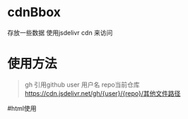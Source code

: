# cdnBbox

存放一些数据
使用jsdelivr cdn 来访问 
# 使用方法
>gh 引用github  user 用户名  repo当前仓库 
>https://cdn.jsdelivr.net/gh/{user}/{repo}/其他文件路径

#html使用
	<script src="https://cdn.jsdelivr.net/gh/heimantensorflow/cdnBbox/L2Dwidget/js/L2Dwidget.min.js"></script>
	<script>

	L2Dwidget.init({
	  model: {
	    jsonPath: 'https://cdn.jsdelivr.net/gh/heimantensorflow/cdnBbox/L2Dwidget/live2d-widget-model-haruto/assets/haruto.model.json',
	  }
	});



## 借鉴大佬的文章

- [https://github.com/wangsrGit119/wangsr-image-bucket](https://github.com/wangsrGit119/wangsr-image-bucket)
